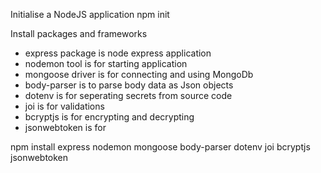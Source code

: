 Initialise a NodeJS application
    npm init

Install packages and frameworks
* express package is node express application
* nodemon tool is for starting application
* mongoose driver is for connecting and using MongoDb
* body-parser is to parse body data as Json objects
* dotenv is for seperating secrets from source code
* joi is for validations
* bcryptjs is for encrypting and decrypting
* jsonwebtoken is for

npm install express nodemon mongoose body-parser dotenv joi bcryptjs jsonwebtoken

